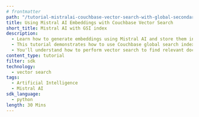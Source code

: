 ```yaml
---
# frontmatter
path: "/tutorial-mistralai-couchbase-vector-search-with-global-secondary-index"
title: Using Mistral AI Embeddings with Couchbase Vector Search
short_title: Mistral AI with GSI index
description:
  - Learn how to generate embeddings using Mistral AI and store them in Couchbase.
  - This tutorial demonstrates how to use Couchbase global search index capabilities with Mistral AI embeddings.
  - You'll understand how to perform vector search to find relevant documents based on similarity.
content_type: tutorial
filter: sdk
technology:
  - vector search
tags:
  - Artificial Intelligence
  - Mistral AI
sdk_language:
  - python
length: 30 Mins
---
```

